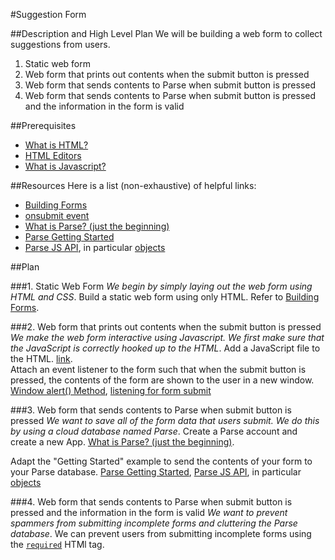 #Suggestion Form

##Description and High Level Plan
We will be building a web form to collect suggestions from users.

1. Static web form
1. Web form that prints out contents when the submit button is pressed
1. Web form that sends contents to Parse when submit button is pressed
1. Web form that sends contents to Parse when submit button is pressed and the information in the form is valid

##Prerequisites
- [What is HTML?](http://www.w3schools.com/html/html_intro.asp)
- [HTML Editors](http://www.w3schools.com/html/html_editors.asp)
- [What is Javascript?](http://www.w3schools.com/js/js_intro.asp)

##Resources
Here is a list (non-exhaustive) of helpful links:
- [Building Forms](http://learn.shayhowe.com/html-css/building-forms/)
- [onsubmit event](http://www.w3schools.com/jsref/event_onsubmit.asp)
- [What is Parse? (just the beginning)](http://www.devfright.com/parse-com/)
- [Parse Getting Started](https://parse.com/apps/quickstart#parse_data/web/existing)
- [Parse JS API](https://parse.com/docs/js/api/index.html), in particular [objects](https://parse.com/docs/js/api/classes/Parse.Object.html)

##Plan

###1. Static Web Form
*We begin by simply laying out the web form using HTML and CSS*.
Build a static web form using only HTML. Refer to [Building Forms](http://learn.shayhowe.com/html-css/building-forms/).

###2. Web form that prints out contents when the submit button is pressed
*We make the web form interactive using Javascript. We first make sure that the JavaScript is correctly hooked up to the HTML*.
Add a JavaScript file to the HTML. [link](http://www.w3schools.com/js/js_whereto.asp).  
Attach an event listener to the form such that when the submit button is pressed, the contents of the form are shown to the user in a new window. [Window alert() Method](http://www.w3schools.com/jsref/met_win_alert.asp), [listening for form submit](http://www.w3schools.com/jsref/event_onsubmit.asp) 

###3. Web form that sends contents to Parse when submit button is pressed
*We want to save all of the form data that users submit. We do this by using a cloud database named Parse*. 
Create a Parse account and create a new App. [What is Parse? (just the beginning)](http://www.devfright.com/parse-com/).

Adapt the "Getting Started" example to send the contents of your form to your Parse database. [Parse Getting Started](https://parse.com/apps/quickstart#parse_data/web/existing), [Parse JS API](https://parse.com/docs/js/api/index.html), in particular [objects](https://parse.com/docs/js/api/classes/Parse.Object.html)

###4. Web form that sends contents to Parse when submit button is pressed and the information in the form is valid
*We want to prevent spammers from submitting incomplete forms and cluttering the Parse database*.
We can prevent users from submitting incomplete forms using the [`required`](http://www.w3schools.com/tags/att_input_required.asp) HTMl tag.